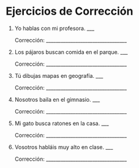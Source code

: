 # Ejercicios de Corrección

1. Yo hablas con mi profesora. ___

   Corrección: _________________________________

2. Los pájaros buscan comida en el parque. ___

   Corrección: _________________________________

3. Tú dibujas mapas en geografía. ___

   Corrección: _________________________________

4. Nosotros baila en el gimnasio. ___

   Corrección: _________________________________

5. Mi gato busca ratones en la casa. ___

   Corrección: _________________________________

6. Vosotros habláis muy alto en clase. ___

   Corrección: _________________________________